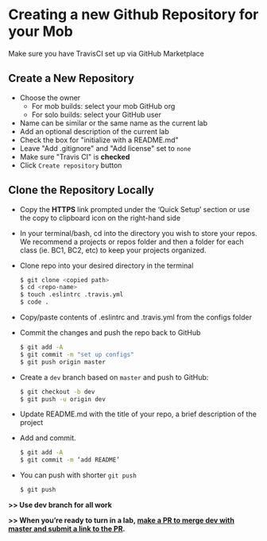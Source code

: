 # Creating a new Github Repository for your Mob

Make sure you have TravisCI set up via GitHub Marketplace

## Create a New Repository

- Choose the owner
    - For mob builds: select your mob GitHub org
    - For solo builds: select your GitHub user
- Name can be similar or the same name as the current lab 
- Add an optional description of the current lab 
- Check the box for "initialize with a README.md"
- Leave "Add .gitignore" and "Add license" set to `none`
- Make sure "Travis CI" is **checked**
- Click `Create repository` button 

## Clone the Repository Locally

- Copy the **HTTPS** link prompted under the ‘Quick Setup’ section or use the copy to clipboard icon on the right-hand side 
- In your terminal/bash, cd into the directory you wish to store your repos. We recommend a projects or repos folder and then a folder for each class (ie. BC1, BC2, etc) to keep your projects organized. 
- Clone repo into your desired directory in the terminal 
    ```sh
    $ git clone <copied path>
    $ cd <repo-name>
    $ touch .eslintrc .travis.yml 
    $ code . 
    ```
- Copy/paste contents of .eslintrc and .travis.yml from the configs folder
- Commit the changes and push the repo back to GitHub 
    ```sh
    $ git add -A 
    $ git commit -m "set up configs"
    $ git push origin master 

- Create a `dev` branch based on `master` and push to GitHub:
    ```sh
    $ git checkout -b dev 
    $ git push -u origin dev 
    ```

- Update README.md with the title of your repo, a brief description of the project 
- Add and commit. 
    ```sh
    $ git add -A 
    $ git commit -m ‘add README’ 
    ```
- You can push with shorter `git push`
    ```sh
    $ git push
    ```

**&gt;&gt; Use dev branch for all work**

**&gt;&gt; When you’re ready to turn in a lab, [make a PR to merge dev with master and submit a link to the PR](https://github.com/alchemycodelab/bootcamp-one/blob/master/guides/github/pr-submission.md).**

